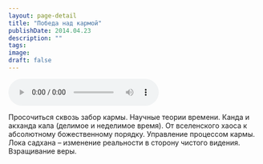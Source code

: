 ```yaml
---
layout: page-detail
title: "Победа над кармой"
publishDate: 2014.04.23
description: ""
tags:
image:
draft: false
---
```


<audio title="2014.04.23 - Победа над кармой.mp3" src="/upload/iblock/022/022b0a735250b41ee853c31a7c31ce50.mp3" controls=""></audio>

 Просочиться сквозь забор кармы. Научные теории времени. Канда и акханда кала (делимое и неделимое время). От вселенского хаоса к абсолютному божественному порядку. Управление процессом кармы. Лока садхана – изменение реальности в сторону чистого видения. Взращивание веры. 

  
